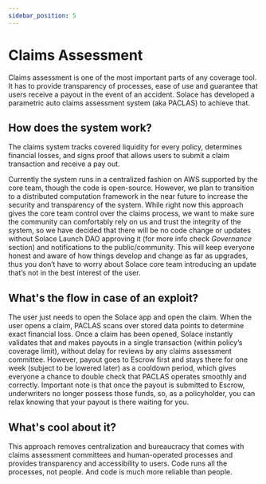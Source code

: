 ```yaml
---
sidebar_position: 5
---
```



# Claims Assessment

Claims assessment is one of the most important parts of any coverage tool. It has to provide transparency of processes, ease of use and guarantee that users receive a payout in the event of an accident. Solace has developed a parametric auto claims assessment system (aka PACLAS) to achieve that.

## How does the system work?

The claims system tracks covered liquidity for every policy, determines financial losses, and signs proof that allows users to submit a claim transaction and receive a pay out. 

Currently the system runs in a centralized fashion on AWS supported by the core team, though the code is open-source. However, we plan to transition to a distributed computation framework in the near future to increase the security and transparency of the system. While right now this approach gives the core team control over the claims process, we want to make sure the community can comfortably rely on us and trust the integrity of the system, so we have decided that there will be no code change or updates without Solace Launch DAO approving it (for more info check *Governance* section) and notifications to the public/community. This will keep everyone honest and aware of how things develop and change as far as upgrades, thus you don’t have to worry about Solace core team introducing an update that’s not in the best interest of the user.

## What's the flow in case of an exploit?

The user just needs to open the Solace app and open the claim. When the user opens a claim, PACLAS scans over stored data points to determine exact financial loss. Once a claim has been opened, Solace instantly validates that and makes payouts in a single transaction (within policy’s coverage limit), without delay for reviews by any claims assessment committee.  However, payout goes to Escrow first and stays there for one week (subject to be lowered later) as a cooldown period, which gives everyone a chance to double check that PACLAS operates smoothly and correctly. Important note is that once the payout is submitted to Escrow, underwriters no longer possess those funds, so, as a policyholder, you can relax knowing that your payout is there waiting for you.

## What's cool about it?

This approach removes centralization and bureaucracy that comes with claims assessment committees and human-operated processes and provides transparency and accessibility to users. Code runs all the processes, not people. And code is much more reliable than people. 